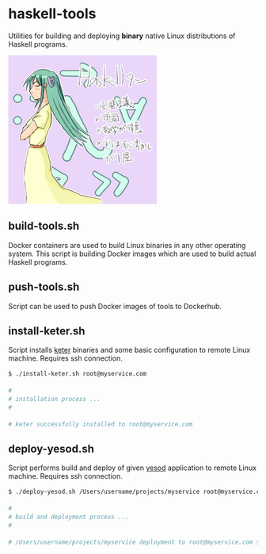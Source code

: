 # haskell-tools
Utilities for building and deploying **binary** native Linux distributions of Haskell programs.

<img src="private/logo.jpg" width="300"/>

## build-tools.sh
Docker containers are used to build Linux binaries in any other operating system.
This script is building Docker images which are used to build actual Haskell programs.
## push-tools.sh
Script can be used to push Docker images of tools to Dockerhub.
## install-keter.sh
Script installs [keter](https://github.com/snoyberg/keter) binaries and some basic configuration to remote Linux machine. Requires ssh connection.
```bash
$ ./install-keter.sh root@myservice.com

#
# installation process ...
#

# keter successfully installed to root@myservice.com
```
## deploy-yesod.sh
Script performs build and deploy of given [yesod](https://www.yesodweb.com/) application to remote Linux machine. Requires ssh connection.
```bash
$ ./deploy-yesod.sh /Users/username/projects/myservice root@myservice.com

#
# build and deployment process ...
#

# /Users/username/projects/myservice deployment to root@myservice.com succeeded
```
